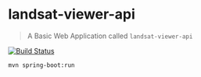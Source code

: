 # landsat-viewer-api

> A Basic Web Application called `landsat-viewer-api`

[![Build Status](https://travis-ci.org/dbazile/landsat-viewer-api.svg?branch=master)](https://travis-ci.org/dbazile/landsat-viewer-api)



```
mvn spring-boot:run
```
